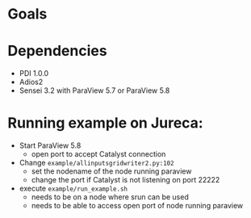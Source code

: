 # Goals



# Dependencies

- PDI 1.0.0 
- Adios2
- Sensei 3.2 with ParaView 5.7 or ParaView 5.8



# Running example on Jureca:

- Start ParaView 5.8
  - open port to accept Catalyst connection
- Change `example/allinputsgridwriter2.py:102`
  - set the nodename of the node running paraview
  - change the port if Catalyst is not listening on port 22222
- execute `example/run_example.sh` 
  - needs to be on a node where srun can be used
  - needs to be able to access open port of node running paraview



